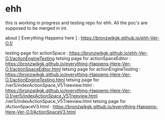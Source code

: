 # ehh
this is working in progress and testing repo for ehh. All the poc's are supposed to be merged in int.

about  [ Everything Happens here ] : https://bronzwikgk.github.io/ehh-Ver-O.1/

testing page for actionSpace : https://bronzwikgk.github.io/ehh-Ver-O.1/actionEngineTesting
tetsing page for actionSpaceEditor : https://bronzwikgk.github.io/everything-Happens-Here-Ver-O.1/actionSpaceEditor.html
tetsing page for actionEngineTesting : https://bronzwikgk.github.io/everything-Happens-Here-Ver-O.1/actionEngineTesting.html
tetsing page for /ver5/indexActionSpace_V5Treeview.html : https://bronzwikgk.github.io/everything-Happens-Here-Ver-O.1/ver5/indexActionSpace_V5Treeview.html
/ver5/indexActionSpace_V5Treeview.html
tetsing page for /ActionSpaceV3.html : https://bronzwikgk.github.io/everything-Happens-Here-Ver-O.1/ActionSpaceV3.html





